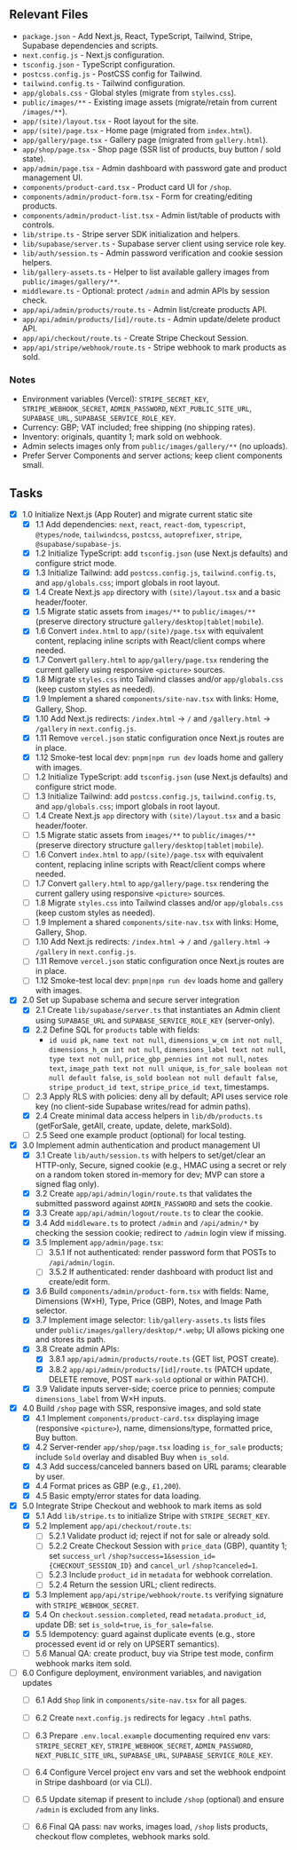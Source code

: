 ## Relevant Files

- `package.json` - Add Next.js, React, TypeScript, Tailwind, Stripe, Supabase dependencies and scripts.
- `next.config.js` - Next.js configuration.
- `tsconfig.json` - TypeScript configuration.
- `postcss.config.js` - PostCSS config for Tailwind.
- `tailwind.config.ts` - Tailwind configuration.
- `app/globals.css` - Global styles (migrate from `styles.css`).
- `public/images/**` - Existing image assets (migrate/retain from current `/images/**`).
- `app/(site)/layout.tsx` - Root layout for the site.
- `app/(site)/page.tsx` - Home page (migrated from `index.html`).
- `app/gallery/page.tsx` - Gallery page (migrated from `gallery.html`).
- `app/shop/page.tsx` - Shop page (SSR list of products, buy button / sold state).
- `app/admin/page.tsx` - Admin dashboard with password gate and product management UI.
- `components/product-card.tsx` - Product card UI for `/shop`.
- `components/admin/product-form.tsx` - Form for creating/editing products.
- `components/admin/product-list.tsx` - Admin list/table of products with controls.
- `lib/stripe.ts` - Stripe server SDK initialization and helpers.
- `lib/supabase/server.ts` - Supabase server client using service role key.
- `lib/auth/session.ts` - Admin password verification and cookie session helpers.
- `lib/gallery-assets.ts` - Helper to list available gallery images from `public/images/gallery/**`.
- `middleware.ts` - Optional: protect `/admin` and admin APIs by session check.
- `app/api/admin/products/route.ts` - Admin list/create products API.
- `app/api/admin/products/[id]/route.ts` - Admin update/delete product API.
- `app/api/checkout/route.ts` - Create Stripe Checkout Session.
- `app/api/stripe/webhook/route.ts` - Stripe webhook to mark products as sold.

### Notes

- Environment variables (Vercel): `STRIPE_SECRET_KEY`, `STRIPE_WEBHOOK_SECRET`, `ADMIN_PASSWORD`, `NEXT_PUBLIC_SITE_URL`, `SUPABASE_URL`, `SUPABASE_SERVICE_ROLE_KEY`.
- Currency: GBP; VAT included; free shipping (no shipping rates).
- Inventory: originals, quantity 1; mark sold on webhook.
- Admin selects images only from `public/images/gallery/**` (no uploads).
- Prefer Server Components and server actions; keep client components small.

## Tasks

- [x] 1.0 Initialize Next.js (App Router) and migrate current static site
  - [x] 1.1 Add dependencies: `next`, `react`, `react-dom`, `typescript`, `@types/node`, `tailwindcss`, `postcss`, `autoprefixer`, `stripe`, `@supabase/supabase-js`.
  - [x] 1.2 Initialize TypeScript: add `tsconfig.json` (use Next.js defaults) and configure strict mode.
  - [x] 1.3 Initialize Tailwind: add `postcss.config.js`, `tailwind.config.ts`, and `app/globals.css`; import globals in root layout.
  - [x] 1.4 Create Next.js `app` directory with `(site)/layout.tsx` and a basic header/footer.
  - [x] 1.5 Migrate static assets from `images/**` to `public/images/**` (preserve directory structure `gallery/desktop|tablet|mobile`).
  - [x] 1.6 Convert `index.html` to `app/(site)/page.tsx` with equivalent content, replacing inline scripts with React/client comps where needed.
  - [x] 1.7 Convert `gallery.html` to `app/gallery/page.tsx` rendering the current gallery using responsive `<picture>` sources.
  - [x] 1.8 Migrate `styles.css` into Tailwind classes and/or `app/globals.css` (keep custom styles as needed).
  - [x] 1.9 Implement a shared `components/site-nav.tsx` with links: Home, Gallery, Shop.
  - [x] 1.10 Add Next.js redirects: `/index.html` -> `/` and `/gallery.html` -> `/gallery` in `next.config.js`.
  - [x] 1.11 Remove `vercel.json` static configuration once Next.js routes are in place.
  - [x] 1.12 Smoke-test local dev: `pnpm|npm run dev` loads home and gallery with images.
  - [ ] 1.2 Initialize TypeScript: add `tsconfig.json` (use Next.js defaults) and configure strict mode.
  - [ ] 1.3 Initialize Tailwind: add `postcss.config.js`, `tailwind.config.ts`, and `app/globals.css`; import globals in root layout.
  - [ ] 1.4 Create Next.js `app` directory with `(site)/layout.tsx` and a basic header/footer.
  - [ ] 1.5 Migrate static assets from `images/**` to `public/images/**` (preserve directory structure `gallery/desktop|tablet|mobile`).
  - [ ] 1.6 Convert `index.html` to `app/(site)/page.tsx` with equivalent content, replacing inline scripts with React/client comps where needed.
  - [ ] 1.7 Convert `gallery.html` to `app/gallery/page.tsx` rendering the current gallery using responsive `<picture>` sources.
  - [ ] 1.8 Migrate `styles.css` into Tailwind classes and/or `app/globals.css` (keep custom styles as needed).
  - [ ] 1.9 Implement a shared `components/site-nav.tsx` with links: Home, Gallery, Shop.
  - [ ] 1.10 Add Next.js redirects: `/index.html` -> `/` and `/gallery.html` -> `/gallery` in `next.config.js`.
  - [ ] 1.11 Remove `vercel.json` static configuration once Next.js routes are in place.
  - [ ] 1.12 Smoke-test local dev: `pnpm|npm run dev` loads home and gallery with images.

- [x] 2.0 Set up Supabase schema and secure server integration
  - [x] 2.1 Create `lib/supabase/server.ts` that instantiates an Admin client using `SUPABASE_URL` and `SUPABASE_SERVICE_ROLE_KEY` (server-only).
  - [x] 2.2 Define SQL for `products` table with fields:
    - `id uuid pk`, `name text not null`, `dimensions_w_cm int not null`, `dimensions_h_cm int not null`, `dimensions_label text not null`, `type text not null`, `price_gbp_pennies int not null`, `notes text`, `image_path text not null unique`, `is_for_sale boolean not null default false`, `is_sold boolean not null default false`, `stripe_product_id text`, `stripe_price_id text`, timestamps.
  - [ ] 2.3 Apply RLS with policies: deny all by default; API uses service role key (no client-side Supabase writes/read for admin paths).
  - [x] 2.4 Create minimal data access helpers in `lib/db/products.ts` (getForSale, getAll, create, update, delete, markSold).
  - [ ] 2.5 Seed one example product (optional) for local testing.

- [x] 3.0 Implement admin authentication and product management UI
  - [x] 3.1 Create `lib/auth/session.ts` with helpers to set/get/clear an HTTP-only, Secure, signed cookie (e.g., HMAC using a secret or rely on a random token stored in-memory for dev; MVP can store a signed flag only).
  - [x] 3.2 Create `app/api/admin/login/route.ts` that validates the submitted password against `ADMIN_PASSWORD` and sets the cookie.
  - [x] 3.3 Create `app/api/admin/logout/route.ts` to clear the cookie.
  - [x] 3.4 Add `middleware.ts` to protect `/admin` and `/api/admin/*` by checking the session cookie; redirect to `/admin` login view if missing.
  - [x] 3.5 Implement `app/admin/page.tsx`:
    - [ ] 3.5.1 If not authenticated: render password form that POSTs to `/api/admin/login`.
    - [ ] 3.5.2 If authenticated: render dashboard with product list and create/edit form.
  - [x] 3.6 Build `components/admin/product-form.tsx` with fields: Name, Dimensions (W×H), Type, Price (GBP), Notes, and Image Path selector.
  - [x] 3.7 Implement image selector: `lib/gallery-assets.ts` lists files under `public/images/gallery/desktop/*.webp`; UI allows picking one and stores its path.
  - [x] 3.8 Create admin APIs:
    - [x] 3.8.1 `app/api/admin/products/route.ts` (GET list, POST create).
    - [x] 3.8.2 `app/api/admin/products/[id]/route.ts` (PATCH update, DELETE remove, POST `mark-sold` optional or within PATCH).
  - [x] 3.9 Validate inputs server-side; coerce price to pennies; compute `dimensions_label` from W×H inputs.

- [x] 4.0 Build `/shop` page with SSR, responsive images, and sold state
  - [x] 4.1 Implement `components/product-card.tsx` displaying image (responsive `<picture>`), name, dimensions/type, formatted price, Buy button.
  - [x] 4.2 Server-render `app/shop/page.tsx` loading `is_for_sale` products; include `Sold` overlay and disabled Buy when `is_sold`.
  - [x] 4.3 Add success/canceled banners based on URL params; clearable by user.
  - [x] 4.4 Format prices as GBP (e.g., `£1,200`).
  - [x] 4.5 Basic empty/error states for data loading.

- [x] 5.0 Integrate Stripe Checkout and webhook to mark items as sold
  - [x] 5.1 Add `lib/stripe.ts` to initialize Stripe with `STRIPE_SECRET_KEY`.
  - [x] 5.2 Implement `app/api/checkout/route.ts`:
    - [ ] 5.2.1 Validate product id; reject if not for sale or already sold.
    - [ ] 5.2.2 Create Checkout Session with `price_data` (GBP), quantity 1; set `success_url` `/shop?success=1&session_id={CHECKOUT_SESSION_ID}` and `cancel_url` `/shop?canceled=1`.
    - [ ] 5.2.3 Include `product_id` in `metadata` for webhook correlation.
    - [ ] 5.2.4 Return the session URL; client redirects.
  - [x] 5.3 Implement `app/api/stripe/webhook/route.ts` verifying signature with `STRIPE_WEBHOOK_SECRET`.
  - [x] 5.4 On `checkout.session.completed`, read `metadata.product_id`, update DB: set `is_sold=true`, `is_for_sale=false`.
  - [x] 5.5 Idempotency: guard against duplicate events (e.g., store processed event id or rely on UPSERT semantics).
  - [ ] 5.6 Manual QA: create product, buy via Stripe test mode, confirm webhook marks item sold.

- [ ] 6.0 Configure deployment, environment variables, and navigation updates
  - [ ] 6.1 Add `Shop` link in `components/site-nav.tsx` for all pages.
  - [ ] 6.2 Create `next.config.js` redirects for legacy `.html` paths.
  - [ ] 6.3 Prepare `.env.local.example` documenting required env vars: `STRIPE_SECRET_KEY`, `STRIPE_WEBHOOK_SECRET`, `ADMIN_PASSWORD`, `NEXT_PUBLIC_SITE_URL`, `SUPABASE_URL`, `SUPABASE_SERVICE_ROLE_KEY`.
  - [ ] 6.4 Configure Vercel project env vars and set the webhook endpoint in Stripe dashboard (or via CLI).
  - [ ] 6.5 Update sitemap if present to include `/shop` (optional) and ensure `/admin` is excluded from any links.
  - [ ] 6.6 Final QA pass: nav works, images load, `/shop` lists products, checkout flow completes, webhook marks sold.



